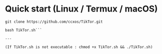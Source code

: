 # Quick start (Linux / Termux / macOS)

```git clone https://github.com/ccxos/TikTor.git```

```cd TikTor
bash TikTor.sh```

---

(If TikTor.sh is not executable : chmod +x TikTor.sh && ./TikTor.sh)
